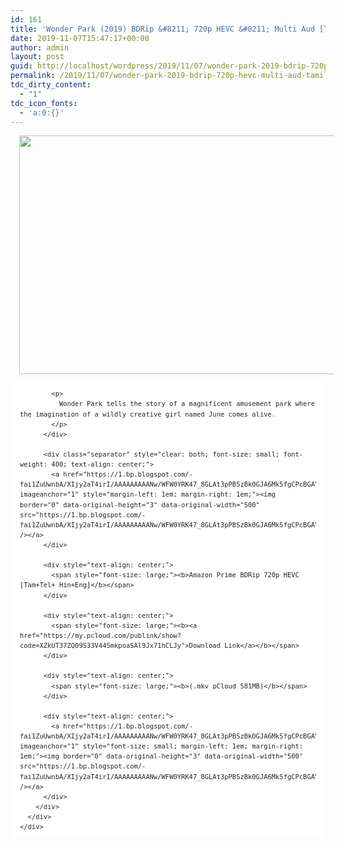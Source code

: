 ```yaml
---
id: 161
title: 'Wonder Park (2019) BDRip &#8211; 720p HEVC &#8211; Multi Aud [Tamil+Telugu+Hindi+Eng] &#8211; x264 &#8211; 580MB'
date: 2019-11-07T15:47:17+00:00
author: admin
layout: post
guid: http://localhost/wordpress/2019/11/07/wonder-park-2019-bdrip-720p-hevc-multi-aud-tamilteluguhindieng-x264-580mb/
permalink: /2019/11/07/wonder-park-2019-bdrip-720p-hevc-multi-aud-tamilteluguhindieng-x264-580mb/
tdc_dirty_content:
  - "1"
tdc_icon_fonts:
  - 'a:0:{}'
---
```

<div dir="ltr" style="text-align: left;" trbidi="on">
  <div class="separator" style="clear: both; text-align: center;">
    <a href="https://1.bp.blogspot.com/-hroeYIeezgs/XSC37mpYoXI/AAAAAAAAAkk/zAF1wEoebwQ-9l-I5htAFwzAWD6gq8v4ACLcBGAs/s1600/WP_DOM_45X75_lr-1024x614.jpg" imageanchor="1" style="margin-left: 1em; margin-right: 1em;"><img loading="lazy" border="0" data-original-height="614" data-original-width="1024" height="382" src="https://1.bp.blogspot.com/-hroeYIeezgs/XSC37mpYoXI/AAAAAAAAAkk/zAF1wEoebwQ-9l-I5htAFwzAWD6gq8v4ACLcBGAs/s640/WP_DOM_45X75_lr-1024x614.jpg" width="640" /></a>
  </div>
  
  <div class="mod" data-hveid="CA8QAA" data-md="50" data-ved="2ahUKEwjV7tzTyqDjAhVLi3AKHVVmDX8QkCkwKXoECA8QAA" lang="en-IN" style="-webkit-text-stroke-width: 0px; background-color: white; border-radius: 8px; clear: none; color: #222222; font-family: arial, sans-serif; font-style: normal; font-variant-caps: normal; font-variant-ligatures: normal; letter-spacing: normal; line-height: 1.54; orphans: 2; padding-left: 15px; padding-right: 15px; padding-top: 0px; text-align: left; text-decoration-color: initial; text-decoration-style: initial; text-indent: 0px; text-transform: none; white-space: normal; widows: 2; word-spacing: 0px;">
    <div class="PZPZlf hb8SAc kno-fb-ctx" data-attrid="description" data-hveid="CA8QAQ" data-ved="2ahUKEwjV7tzTyqDjAhVLi3AKHVVmDX8QziAoADApegQIDxAB" style="margin: 13px 0px; overflow: hidden;">
      <div class="r-iBW_rOIJvQaE" jsl="$t t-oF0h478wPRI;$x 0;">
        <div class="kno-rdesc r-i5_iGrBCPn7Y" data-rtid="i5_iGrBCPn7Y" jsaction="sngtp:r.Eddvt4h-GI8;tp_btn:r.Eddvt4h-GI8" jsl="$t t-JgTEvN6zUII;$x 0;">
          <div style="font-size: small; font-weight: 400;">
            <h3 class="bNg8Rb" style="clip: rect(1px, 1px, 1px, 1px); font-size: medium; font-weight: normal; height: 1px; margin: 0px; overflow: hidden; padding: 0px; position: absolute; white-space: nowrap; width: 1px; z-index: -1000;">
              Description
            </h3>
            
            <p>
              Wonder Park tells the story of a magnificent amusement park where the imagination of a wildly creative girl named June comes alive.
            </p>
          </div>
          
          <div class="separator" style="clear: both; font-size: small; font-weight: 400; text-align: center;">
            <a href="https://1.bp.blogspot.com/-fai1ZuUwnbA/XIjy2aT4irI/AAAAAAAAANw/WFW0YRK47_8GLAt3pPBSzBk0GJA6Mk5fgCPcBGAYYCw/s1600/torrborder.gif" imageanchor="1" style="margin-left: 1em; margin-right: 1em;"><img border="0" data-original-height="3" data-original-width="500" src="https://1.bp.blogspot.com/-fai1ZuUwnbA/XIjy2aT4irI/AAAAAAAAANw/WFW0YRK47_8GLAt3pPBSzBk0GJA6Mk5fgCPcBGAYYCw/s1600/torrborder.gif" /></a>
          </div>
          
          <div style="text-align: center;">
            <span style="font-size: large;"><b>Amazon Prime BDRip 720p HEVC [Tam+Tel+ Hin+Eng]</b></span>
          </div>
          
          <div style="text-align: center;">
            <span style="font-size: large;"><b><a href="https://my.pcloud.com/publink/show?code=XZkUT37ZQ09S33V445mkpoaSAl9Jx71hCLJy">Download Link</a></b></span>
          </div>
          
          <div style="text-align: center;">
            <span style="font-size: large;"><b>(.mkv pCloud 581MB)</b></span>
          </div>
          
          <div style="text-align: center;">
            <a href="https://1.bp.blogspot.com/-fai1ZuUwnbA/XIjy2aT4irI/AAAAAAAAANw/WFW0YRK47_8GLAt3pPBSzBk0GJA6Mk5fgCPcBGAYYCw/s1600/torrborder.gif" imageanchor="1" style="font-size: small; margin-left: 1em; margin-right: 1em;"><img border="0" data-original-height="3" data-original-width="500" src="https://1.bp.blogspot.com/-fai1ZuUwnbA/XIjy2aT4irI/AAAAAAAAANw/WFW0YRK47_8GLAt3pPBSzBk0GJA6Mk5fgCPcBGAYYCw/s1600/torrborder.gif" /></a>
          </div>
        </div>
      </div>
    </div>
  </div>
</div>